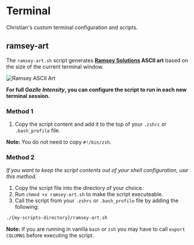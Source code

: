 # Terminal

Christian's custom terminal configuration and scripts.

## ramsey-art

The `ramsey-art.sh` script generates **[Ramsey Solutions](https://www.daveramsey.com/careers) ASCII art** based on the size of the current terminal window.

![Ramsey ASCII Art](https://i.imgur.com/GSaX0YV.jpg)

**For full _Gazlle Intensity_, you can configure the script to run in each new terminal session.**

### Method 1

1. Copy the script content and add it to the top of your `.zshrc` or `.bash_profile` file.

**Note:** You do not need to copy `#!/bin/zsh`.

### Method 2

_If you want to keep the script contents out of your shell configuration, use this method._

1. Copy the script file into the directory of your choice.
2. Run `chmod +x ramsey-art.sh` to make the script executeable.
3. Call the script from your `.zshrc` or `.bash_profile` file by adding the following:

```bash
./{my-scripts-directory}/ramsey-art.sh
```

**Note:** If you are running in vanilla `bash` or `zsh` you may have to call `export COLUMNS` before executing the script.
